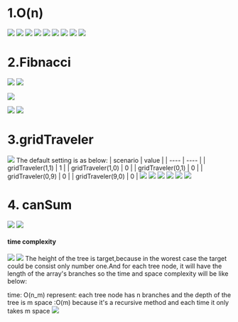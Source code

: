 # 1.O(n)
![](res/2021-01-18-14-37-34.png) 
![](res/2021-01-18-14-37-59.png)
![](res/2021-01-18-14-38-13.png)
![](res/2021-01-18-14-38-28.png)
![](res/2021-01-18-14-38-51.png)
![](res/2021-01-18-14-39-28.png)
![](res/2021-01-18-14-39-46.png)
![](res/2021-01-18-14-40-06.png)
![](res/2021-01-18-14-41-11.png)

# 2.Fibnacci
![](res/2021-01-18-15-07-07.png)
![](res/2021-01-18-14-33-31.png)

![](res/2021-01-18-14-33-57.png)

![](res/2021-01-18-14-36-24.png)
![](res/2021-01-18-15-11-21.png)

# 3.gridTraveler
![](res/2021-01-18-15-12-46.png)
The default setting is as below:
| scenario   | value  |
|  ----  | ----  |
| gridTraveler(1,1)  | 1 |
| gridTraveler(1,0)  | 0 |
| gridTraveler(0,1)  | 0 |
| gridTraveler(0,9)  | 0 |
| gridTraveler(9,0)  | 0 |
![](res/2021-01-18-15-20-07.png)
![](res/2021-01-18-15-20-36.png)
![](res/2021-01-18-15-21-50.png)
![](res/2021-01-18-15-33-18.png)
![](res/2021-01-18-15-48-37.png)
![](res/2021-01-18-16-19-59.png)

# 4. canSum
![](res/2021-01-18-16-20-46.png)
![](res/2021-01-18-16-25-27.png)
#### time complexity
![](res/2021-01-18-16-49-40.png)
![](res/2021-01-18-16-52-02.png)
The height of the tree is target,because in the worest case the target could be consist only number one.And for each tree node, it will have the length of the array's branches
so the  time and space complexity will be like below:

time: O(n_m) represent: each tree node has n branches and the depth of the tree is m
space :O(m) because it's a recursive method and each time it only takes m space
![](res/2021-01-18-16-54-58.png)

